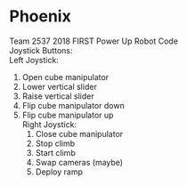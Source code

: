 # Phoenix
Team 2537 2018 FIRST Power Up Robot Code  
Joystick Buttons:  
Left Joystick:  
1. Open cube manipulator
2. Lower vertical slider
3. Raise vertical slider
4. Flip cube manipulator down
5. Flip cube manipulator up  
Right Joystick:  
    1. Close cube manipulator  
    2. Stop climb  
    3. Start climb  
    4. Swap cameras (maybe)  
    5. Deploy ramp  
